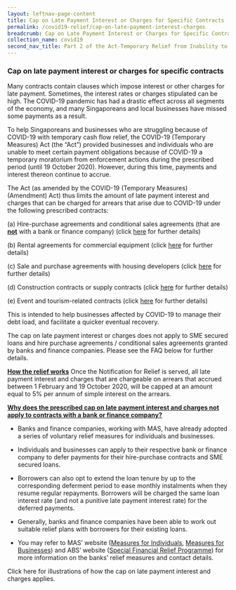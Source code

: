 ```yaml
---
layout: leftnav-page-content
title: Cap on Late Payment Interest or Charges for Specific Contracts 
permalink: /covid19-relief/cap-on-late-payment-interest-charges
breadcrumb: Cap on Late Payment Interest or Charges for Specific Contracts 
collection_name: covid19
second_nav_title: Part 2 of the Act-Temporary Relief from Inability to Perform Contractual Obligations
---
```

### Cap on late payment interest or charges for specific contracts ###

Many contracts contain clauses which impose interest or other charges for late payment. Sometimes, the interest rates or charges stipulated can be high. The COVID-19 pandemic has had a drastic effect across all segments of the economy, and many Singaporeans and local businesses have missed some payments as a result.

To help Singaporeans and businesses who are struggling because of COVID-19 with temporary cash flow relief, the COVID-19 (Temporary Measures) Act (the “Act”) provided businesses and individuals who are unable to meet certain payment obligations because of COVID-19 a temporary moratorium from enforcement actions during the prescribed period (until 19 October 2020). However, during this time, payments and interest thereon continue to accrue.

The Act (as amended by the COVID-19 (Temporary Measures) (Amendment) Act) thus limits the amount of late payment interest and charges that can be charged for arrears that arise due to COVID-19 under the following prescribed contracts:

(a) Hire-purchase agreements and conditional sales agreements (that are <b><u>not</u></b> with a bank or finance company) (click [here](/covid19-relief/faq/hire-purchase-agreements) for further details) 

(b) Rental agreements for commercial equipment (click [here](/covid19-relief/faq/rental-agreements) for further details) 

(c) Sale and purchase agreements with housing developers (click [here](/covid19-relief/faq/otps-and-s-and-p-agreements) for further details)

(d) Construction contracts or supply contracts (click [here](/covid19-relief/faq/construction) for further details)

(e) Event and tourism-related contracts (click [here](/covid19-relief/faq/event-or-tourism-related-contract) for further details)

This is intended to help businesses affected by COVID-19 to manage their debt load, and facilitate a quicker eventual recovery.

The cap on late payment interest or charges does not apply to SME secured loans and hire purchase agreements / conditional sales agreements granted by banks and finance companies. Please see the FAQ below for further details. 

<b><u>How the relief works</u></b>
Once the Notification for Relief is served, all late payment interest and charges that are chargeable on arrears that accrued between 1 February and 19 October 2020, will be capped at an amount equal to 5% per annum of simple interest on the arrears.

<b><u>Why does the prescribed cap on late payment interest and charges not apply to contracts with a bank or finance company?</u></b>

* Banks and finance companies, working with MAS, have already adopted a series of voluntary relief measures for individuals and businesses. 

* Individuals and businesses can apply to their respective bank or finance company to defer payments for their hire-purchase contracts and SME secured loans.

* Borrowers can also opt to extend the loan tenure by up to the corresponding deferment period to ease monthly instalments when they resume regular repayments. Borrowers will be charged the same loan interest rate (and not a punitive late payment interest rate) for the deferred payments. 

* Generally, banks and finance companies have been able to work out suitable relief plans with borrowers for their existing loans.

* You may refer to MAS’ website ([Measures for Individuals](https://www.mas.gov.sg/regulation/covid-19/supporting-individuals-through-covid-19), [Measures for Businesses](https://www.mas.gov.sg/regulation/covid-19/supporting-businesses-through-covid-19)) and ABS’ website ([Special Financial Relief Programme](http://www.abs.org.sg/consumer-banking/sfrp)) for more information on the banks’ relief measures and contact details.

Click here for illustrations of how the cap on late payment interest and charges applies. 
